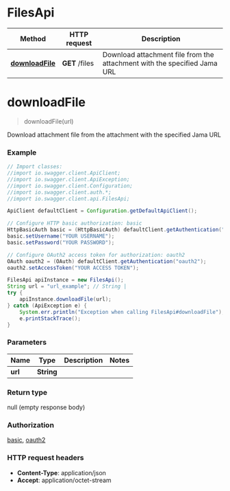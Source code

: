 # FilesApi

Method | HTTP request | Description
------------- | ------------- | -------------
[**downloadFile**](FilesApi.md#downloadFile) | **GET** /files | Download attachment file from the attachment with the specified Jama URL


<a name="downloadFile"></a>
# **downloadFile**
> downloadFile(url)

Download attachment file from the attachment with the specified Jama URL



### Example
```java
// Import classes:
//import io.swagger.client.ApiClient;
//import io.swagger.client.ApiException;
//import io.swagger.client.Configuration;
//import io.swagger.client.auth.*;
//import io.swagger.client.api.FilesApi;

ApiClient defaultClient = Configuration.getDefaultApiClient();

// Configure HTTP basic authorization: basic
HttpBasicAuth basic = (HttpBasicAuth) defaultClient.getAuthentication("basic");
basic.setUsername("YOUR USERNAME");
basic.setPassword("YOUR PASSWORD");

// Configure OAuth2 access token for authorization: oauth2
OAuth oauth2 = (OAuth) defaultClient.getAuthentication("oauth2");
oauth2.setAccessToken("YOUR ACCESS TOKEN");

FilesApi apiInstance = new FilesApi();
String url = "url_example"; // String | 
try {
    apiInstance.downloadFile(url);
} catch (ApiException e) {
    System.err.println("Exception when calling FilesApi#downloadFile");
    e.printStackTrace();
}
```

### Parameters

Name | Type | Description  | Notes
------------- | ------------- | ------------- | -------------
 **url** | **String**|  |

### Return type

null (empty response body)

### Authorization

[basic](../README.md#basic), [oauth2](../README.md#oauth2)

### HTTP request headers

 - **Content-Type**: application/json
 - **Accept**: application/octet-stream

